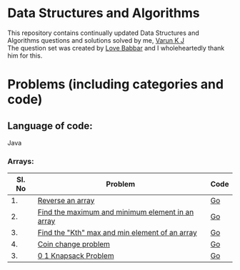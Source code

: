 # Data Structures and Algorithms
This repository contains continually updated Data Structures and Algorithms questions and solutions solved by me, [Varun K J](https://www.linkedin.com/in/varun-k-j-37a6671b6/)   <br />
The question set was created by [Love Babbar](https://www.youtube.com/channel/UCQHLxxBFrbfdrk1jF0moTpw) and I wholeheartedly thank him for this.

# Problems (including categories and code)
## Language of code:
Java
### Arrays:

| Sl. No | Problem | Code |
| --- | --- | --- |
| 1. | [Reverse an array](https://www.geeksforgeeks.org/write-a-program-to-reverse-an-array-or-string/) | [Go](https://gist.github.com/onigiriman7/645b4d308e964b66d8e2f7ffdf91b9a1) |
| 2. | [Find the maximum and minimum element in an array](https://www.geeksforgeeks.org/maximum-and-minimum-in-an-array/) | [Go](https://gist.github.com/onigiriman7/46884d4aa7ed617de6555d19673d2b84) |
| 3. | [Find the "Kth" max and min element of an array](https://practice.geeksforgeeks.org/problems/kth-smallest-element5635/1) | [Go]() |
| 4. | [Coin change problem](https://practice.geeksforgeeks.org/problems/kth-smallest-element5635/1) | [Go](https://gist.github.com/onigiriman7/1670af96b091041e4a087bfafc6c22ff) |
| 3. | [0 1 Knapsack Problem](https://practice.geeksforgeeks.org/problems/kth-smallest-element5635/1) | [Go](https://gist.github.com/onigiriman7/d65d39add6a3c640e514bd9d4d2e0d24) |